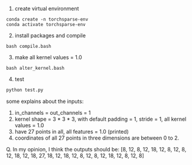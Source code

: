 1. create virtual environment
```shell
conda create -n torchsparse-env
conda activate torchsparse-env
```

2. install packages and compile
```shell
bash compile.bash
```

3. make all kernel values = 1.0
```shell 
bash alter_kernel.bash
```

4. test
```py
python test.py
```

some explains about the inputs:
1. in_channels = out_channels = 1
2. kernel shape = 3 * 3 * 3, with default padding = 1, stride = 1, all kernel values = 1.0
3. have 27 points in all, all features = 1.0 (printed)
4. coordinates of all 27 points in three dimensions are between 0 to 2.

Q. In my opinion, I think the outputs should be:
[8, 12, 8, 12, 18, 12, 8, 12, 8, 12, 18, 12, 18, 27, 18, 12, 18, 12, 8, 12, 8, 12, 18, 12, 8, 12, 8]